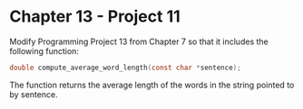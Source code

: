 # Chapter 13 - Project 11

Modify Programming Project 13 from Chapter 7 so that it includes the following
function:

```C
double compute_average_word_length(const char *sentence);
```

The function returns the average length of the words in the string pointed to by
sentence.
